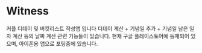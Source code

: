 # Witness
커플 디데이 및 버킷리스트 작성앱 입니다
디데이 계산 + 기념일 추가 + 기념일 남은 일자 계산 등의 날짜 계산 관련 기능들이 있습니다.
현재 구글 플레이스토어에 등재되어 있으며, 아이폰용 앱으로 포팅중에 있습니다.
